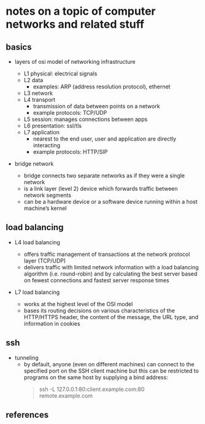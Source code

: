 # notes on a topic of computer networks and related stuff

## basics

- layers of osi model of networking infrastructure
  - L1 physical: electrical signals
  - L2 data
    - examples: ARP (address resolution protocol), ethernet
  - L3 network
  - L4 transport
    - transmission of data between points on a network
    - example protocols: TCP/UDP
  - L5 session: manages connections between apps
  - L6 presentation: ssl/tls
  - L7 application
    - nearest to the end user, user and application are directly interacting
    - example protocols: HTTP/SIP

- bridge network
  - bridge connects two separate networks as if they were a single network
  - is a link layer (level 2) device which forwards traffic between network segments
  - can be a hardware device or a software device running within a host machine’s kernel


## load balancing

- L4 load balancing 
  - offers traffic management of transactions at the network protocol layer (TCP/UDP)
  - delivers traffic with limited network information with a load balancing algorithm 
    (i.e. round-robin) and by calculating the best server based on fewest connections 
    and fastest server response times

- L7 load balancing 
  - works at the highest level of the OSI model
  - bases its routing decisions on various characteristics of the HTTP/HTTPS header, the 
    content of the message, the URL type, and information in cookies


## ssh

- tunneling
  - by default, anyone (even on different machines) can connect to the specified port on the SSH client machine
    but this can be restricted to programs on the same host by supplying a bind address:
    > ssh -L 127.0.0.1:80:client.example.com:80 remote.example.com


## references

[^1]: https://avinetworks.com/glossary/l4-l7-network-services/
